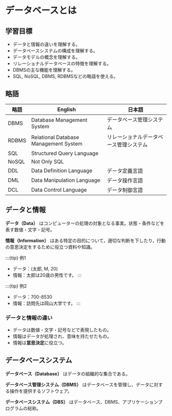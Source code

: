 # データベースとは

## 学習目標

- データと情報の違いを理解する。
- データベースシステムの構成を理解する。
- データモデルの概念を理解する。
- リレーショナルデータベースの特徴を理解する。
- DBMSの主な機能を理解する。
- SQL, NoSQL, DBMS, RDBMSなどの略語を使える。

## 略語

| 略語  | English                               | 日本語                                 |
| ----- | ------------------------------------- | -------------------------------------- |
| DBMS  | Database Management System            | データベース管理システム               |
| RDBMS | Relational Database Management System | リレーショナルデータベース管理システム |
| SQL   | Structured Query Language             |                                        |
| NoSQL | Not Only SQL                          |                                        |
| DDL   | Data Definition Language              | データ定義言語                         |
| DML   | Data Manipulation Language            | データ操作言語                         |
| DCL   | Data Control Language                 | データ制御言語                         |

## データと情報

**データ（Data）** はコンピューターの処理の対象となる事実。状態・条件などを表す数値・文字・記号。

**情報（Information）** はある特定の目的について，適切な判断を下したり，行動の意思決定をするために役立つ資料や知識。

:::{tip} 例1
- データ：(太郎, M, 20)
- 情報：太郎は20歳の男性です。
:::

:::{tip} 例2
- データ：700-8530
- 情報：訪問先は岡山大学です。
:::

### データと情報の違い

- データは数値・文字・記号などで表現したもの。
- 情報はデータが処理され、意味を持たせたもの。
- 情報は**意思決定**に役立つ。

## データベースシステム

**データベース（Database）** はデータの組織的な集合である。

**データベース管理システム（DBMS）** はデータベースを管理し、データに対する操作を提供するソフトウェア。

**データベースシステム（DBS）** はデータベース、DBMS、アプリケーションプログラムの総称。


<!-- \documentclass{beamer}
\usepackage{booktabs}  % For clean table lines
\usepackage{colortbl}
\usepackage{xcolor}
\usepackage{xeCJK}
\usefonttheme{professionalfonts}
\setCJKmainfont{Noto Serif CJK JP}
\setCJKsansfont{Noto Sans CJK JP}
\setCJKmonofont{Noto Sans Mono CJK JP}

% Set themeda
\usetheme{Boadilla} 

% Set itemize and enumerate items
\setbeamertemplate{itemize items}[default]
\setbeamertemplate{enumerate items}[default]
\setbeamertemplate{sections/subsections in toc}[square]

\title{リレーショナルデータベース}
\subtitle{Lecture 1: データベースとは}
\author{劉 子昂}
% \institute[〇〇大学]{〇〇大学〇〇学部〇〇学科}
\date{Compile: \today}

\AtBeginSection[]
{
  \begin{frame}
    \frametitle{目次}
    \tableofcontents[currentsection]
  \end{frame}
}

\begin{document}

\frame{\titlepage}

\begin{frame}{学習目標}
    \begin{enumerate}
        \item データと情報の違いを理解する。
        \item データベースシステムの構成を理解する。
        \item データモデルの概念を理解する。
        \item リレーショナルデータベースの特徴を理解する。
        \item DBMSの主な機能を理解する。
        \item SQL, NoSQL, DBMS, RDBMSなどの略語を使える。
    \end{enumerate}
\end{frame}

\begin{frame}{目次}
    \tableofcontents
\end{frame}

\section{データベースシステム}

\begin{frame}{データと情報}
    \begin{block}{データ（Data）}
        コンピューターの処理の対象となる事実。状態・条件などを表す数値・文字・記号。
    \end{block}
    \begin{block}{情報（Information）}
        ある特定の目的について，適切な判断を下したり，行動の意思決定をするために役立つ資料や知識。
    \end{block}
    \vspace{1em}
\end{frame}

\begin{frame}{データと情報の違い}
    \begin{exampleblock}{例1}
        \begin{description}
            \item[データ] (太郎, M, 20)
            \item[情報] 太郎は20歳の男性です。
        \end{description}
    \end{exampleblock}
    \begin{exampleblock}{例2}
        \begin{description}
            \item[データ] 700-8530
            \item[情報] 訪問先は岡山大学です。
        \end{description}
    \end{exampleblock}
    \vspace{1em}
    \begin{itemize}
        \item \textbf{データ}は数値・文字・記号などで表現したもの。
        \item \textbf{情報}はデータが処理され、意味を持たせたもの。
        \item 情報は\textbf{意思決定}に役立つ。
    \end{itemize}
\end{frame}

\begin{frame}{データベースシステム}
    \begin{block}{データベース（Database）}
        データの組織的な集合である。
    \end{block}
    \vspace{1em}
    \begin{block}{データベース管理システム（DBMS）}
        データベースを管理し、データに対する操作を提供するソフトウェア。
    \end{block}
    \vspace{1em}
    \begin{block}{データベースシステム（DBS）}
        データベース、DBMS、アプリケーションプログラムの総称。
    \end{block}
\end{frame}

\begin{frame}{データベースシステムの構成}
    \begin{figure}
        \centering
        \includegraphics[width=0.25\textwidth]{figures/dbs.pdf}
        \caption{データベースシステムの構成}
    \end{figure}
\end{frame}

\section{データモデル}

\begin{frame}{データモデル}
    \begin{block}{データモデル（data model）}
        コンピューターで，データベースシステムのデータを構造化するパターン。
    \end{block}

    \vspace{1em}

    \textbf{代表的なデータモデル}
    \begin{itemize}
        \item 階層データモデル
        \item ネットワークデータモデル
        \item \underline{リレーショナルデータモデル}
        \item オブジェクト指向データモデル
        \item XMLデータモデル
    \end{itemize}
\end{frame}

\begin{frame}{データモデルの要素}
    \begin{itemize}
        \item 構造記述：データベースの構成要素の記述
        \item 意味記述：データベースの一貫性制約の記述
        \item 操作記述：データベース操作言語
    \end{itemize}
\end{frame}

\begin{frame}{リレーショナルモデル}
    \begin{block}{リレーショナルモデル（relational model）}
        エドガー・F・コッドが1970年に数学の集合論に基づいて提案したデータモデルで、あらゆるデータが\textbf{テーブル}として表現される。
    \end{block}
    \vspace{1em}
    \textbf{リレーショナルモデルの特徴}
    \begin{itemize}
        \item データモデルが理解しやすい。
        \item 高いデータ独立性の実現。
        \item データ操作の非手続き性。
    \end{itemize}
    ビジネスデータ処理に広く利用されている。
    \vfill
    \href{https://www.example.com}{\beamerbutton{An Example}}
\end{frame}

\section{データベース管理システム}

\begin{frame}{データベース管理システム}
    \begin{block}{データベース管理システム（DBMS）}
        データベースを管理し、データに対する操作を提供するソフトウェア。
    \end{block}
    \vfill
    \textbf{DBMSの主な機能}
    \begin{itemize}
        \item データベース定義機能：スキーマ定義
        \item データベース操作機能：データの追加、削除、更新、検索
        \item データベース制御機能：障害回復、同時実行制御
    \end{itemize}

    \vfill
    \textbf{RDBMS}（リレーショナルデータベース管理システム）は、リレーショナルデータベースを管理するDBMSの一種。
\end{frame}

\begin{frame}{SQLとNoSQL}
    \begin{block}{SQL（Structured Query Language）}
        RDBMSにおいてデータの操作を行うためのドメイン固有言語\footnote{ドメイン固有言語：特定のタスク向けに設計されたコンピュータ言語である。汎用プログラミング言語の対義語。}。
    \end{block}
    \vfill
    \begin{block}{NoSQL（Not Only SQL）}
        RDBMS以外のデータベースを指す用語。非リレーショナルデータベース。
    \end{block}
\end{frame}

\begin{frame}{SQLの機能}
    \vspace{1em}
    \textbf{SQLの主な機能}
    \begin{itemize}
        \item データ定義言語（DDL）：CREATE, ALTER, DROP
        \item データ操作言語（DML）：SELECT, INSERT, UPDATE, DELETE
        \item データ制御言語（DCL）：GRANT, REVOKE
    \end{itemize}
    \vfill
    \begin{exampleblock}{例}
        \texttt{SELECT * FROM employees WHERE age > 30;}
    \end{exampleblock}
\end{frame}

\begin{frame}{主要なDBMS}
    RDBMS（Relational Database Management System）
    \begin{description}
        \item[SQLite] 軽量なRDBMS。
        \item[MySQL] オープンソースで広く利用されているRDBMS。
        \item[PostgreSQL] オープンソースのRDBMS。拡張性が高い。
        \item[Oracle Database] オラクル社が開発した商用RDBMS。
        \item[SQL Server] マイクロソフト社が開発した商用RDBMS。
        \item[その他] DB2, MariaDBなど。
    \end{description}

    \vfill

    NoSQL（Not Only SQL）
    \begin{description}
        \item[MongoDB] 非リレーショナルDBMS。JSON形式でデータを格納。
        \item[Cassandra] 分散型DBMS。大規模なデータを扱う。
        \item[その他] Redis, Neo4jなど。
    \end{description}
\end{frame}



\end{document} -->